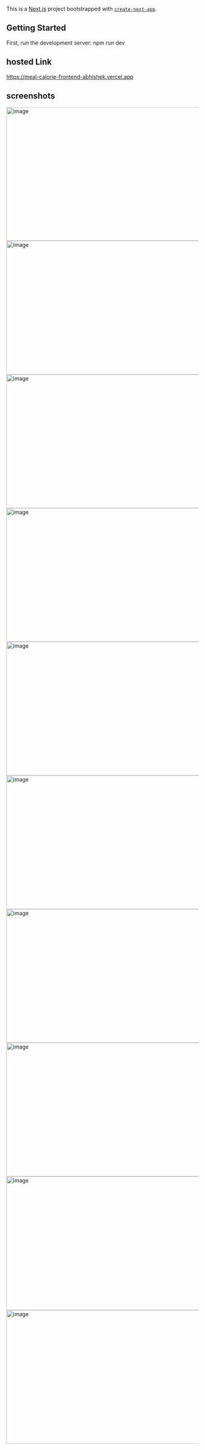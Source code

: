 This is a [Next.js](https://nextjs.org) project bootstrapped with [`create-next-app`](https://nextjs.org/docs/app/api-reference/cli/create-next-app).

## Getting Started

First, run the development server:
  npm run dev

## hosted Link
  https://meal-calorie-frontend-abhishek.vercel.app
  
## screenshots

<img width="600" height="350" alt="image" src="https://github.com/user-attachments/assets/4503bc17-9e79-4ef3-972a-99160f582b72" />
<img width="600" height="350" alt="image" src="https://github.com/user-attachments/assets/04ab26af-1377-46b0-becf-ef857cced643" />

<img width="600" height="350" alt="image" src="https://github.com/user-attachments/assets/a5b560cf-8a2b-4186-a68f-7e4f65964cbf" />
<img width="600" height="350" alt="image" src="https://github.com/user-attachments/assets/435fbf63-0e1c-4f95-b864-bc912c4520ed" />

<img width="600" height="350" alt="image" src="https://github.com/user-attachments/assets/312427f7-e62d-4cad-b674-1c634ab32208" />
<img width="600" height="350" alt="image" src="https://github.com/user-attachments/assets/7d2c1e5e-d7f7-45be-bd49-744468f27a7c" />

<img width="600" height="350" alt="image" src="https://github.com/user-attachments/assets/f4060485-2b82-4391-92ca-dff4f4fb00a7" />
<img width="600" height="350" alt="image" src="https://github.com/user-attachments/assets/54279c3f-0034-4402-9327-44002ab59ef5" />

<img width="600" height="350" alt="image" src="https://github.com/user-attachments/assets/c2174dc5-d2e7-46c9-9f09-2bdd4ba49a97" />
<img width="600" height="350" alt="image" src="https://github.com/user-attachments/assets/0f27a7d6-c463-4ea0-9bd3-fae0d4aba59e" />








